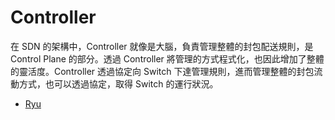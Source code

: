 # Controller

在 SDN 的架構中，Controller 就像是大腦，負責管理整體的封包配送規則，是 Control Plane 的部分。透過 Controller 將管理的方式程式化，也因此增加了整體的靈活度。Controller 透過協定向 Switch 下達管理規則，進而管理整體的封包流動方式，也可以透過協定，取得 Switch 的運行狀況。

* [Ryu](https://github.com/YanHaoChen/Learning-SDN/tree/master/Controller/Ryu)